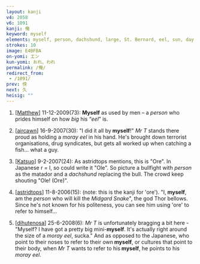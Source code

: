 ```yaml
---
layout: kanji
v4: 2058
v6: 1091
kanji: 俺
keyword: myself
elements: myself, person, dachshund, large, St. Bernard, eel, sun, day
strokes: 10
image: E4BFBA
on-yomi: エン
kun-yomi: おれ、われ
permalink: /俺/
redirect_from:
 - /1091/
prev: 傍
next: 久
heisig: ""
---
```


1) [<a href="http://kanji.koohii.com/profile/Matthew">Matthew</a>] 11-12-2009(73): <strong>Myself</strong> as used by men – a <em>person</em> who prides himself on how <em>big</em> his “<em>eel</em>” is.

2) [<a href="http://kanji.koohii.com/profile/aircawn">aircawn</a>] 16-9-2007(30): &quot;I did it all by<strong> myself</strong>!&quot; <em>Mr T</em> stands there proud as holding a <em>moray eel</em> in his hand. He&#039;s brought down terrorist organisations, drug syndicates, but gets all worked up when catching a fish... what a guy.

3) [<a href="http://kanji.koohii.com/profile/Katsuo">Katsuo</a>] 9-2-2007(24): As astridtops mentions, this is &quot;Ore&quot;. In Japanese r = l, so could write it &quot;Ole&quot;. So picture a bullfight with <em>person</em> as the matador and a <em>dachshund</em> replacing the bull. The crowd keep shouting &quot;Ole! (Ore)&quot;.

4) [<a href="http://kanji.koohii.com/profile/astridtops">astridtops</a>] 11-8-2006(15): (note: this is the kanji for &#039;ore&#039;). &quot;I,<strong> myself</strong>, am the <em>person</em> who will kill the <em>Midgard Snake</em>&quot;, the god Thor bellows. Since he&#039;s not known for his politeness, you can see him using &#039;ore&#039; to refer to himself...

5) [<a href="http://kanji.koohii.com/profile/dihutenosa">dihutenosa</a>] 25-6-2008(6): <em>Mr T</em> is unfortunately bragging a bit here - &quot;Myself? I have got a pretty big mini-<strong>myself</strong>. It&#039;s actually right around the size of a <em>moray eel</em>, sucka.&quot; And as opposed to the Japanese, who point to their noses to refer to their own<strong> myself</strong>, or cultures that point to their body, when <em>Mr T</em> wants to refer to his<strong> myself</strong>, he points to his <em>moray eel</em>.

